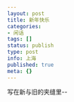 ```yaml
---
layout: post
title: 新年快乐
categories:
- 闲话
tags: []
status: publish
type: post
info: 上海
published: true
meta: {}
---
```

写在新与旧的夹缝里--
